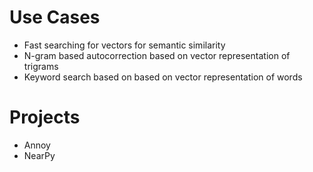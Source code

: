 # Use Cases
* Fast searching for vectors for semantic similarity
* N-gram based autocorrection based on vector representation of trigrams
* Keyword search based on based on vector representation of words

# Projects
* Annoy
* NearPy

